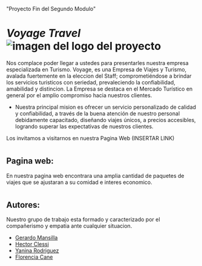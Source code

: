 "Proyecto Fin del Segundo Modulo"

# **_Voyage_ _Travel_**   ![imagen del logo del proyecto](../Crud-Servicios/img/Asset%201%402x%20(2).png) 


Nos complace poder llegar a ustedes para presentarles nuestra empresa especializada en Turismo. Voyage, es una Empresa de Viajes y Turismo, avalada fuertemente en la eleccion del Staff; comprometiéndose a brindar los servicios turisticos con seriedad, prevaleciendo la confiabilidad, amabilidad y distincion.
La Empresa se destaca en el Mercado Turístico en general por el amplio compromiso hacia nuestros clientes.

* Nuestra principal mision es ofrecer un servicio personalizado de calidad y confiabilidad, a través de la buena atención de nuestro personal debidamente capacitado, diseñando viajes únicos, a precios accesibles, logrando superar las expectativas de nuestros clientes.

Los invitamos a visitarnos en nuestra Pagina Web (INSERTAR LINK)

#
## Pagina web:
En nuestra pagina web encontrara una amplia cantidad de paquetes de viajes que se ajustaran a su comidad e interes economico. 

#
## Autores:
Nuestro grupo de trabajo esta formado y caracterizado por el compañerismo y empatia ante cualquier situacion.

* [Gerardo Mansilla](https://pequege.github.io/)
* [Hector Clessi](https://github.com/hectorc2907)
* [Yanina Rodriguez](https://github.com/yanina-rodriguez-dev)
* [Florencia Cane]()
